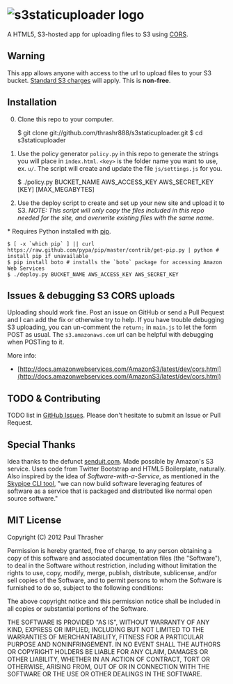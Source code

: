 # ![s3staticuploader logo](http://s3upper.s3.amazonaws.com/u/1349501039-s3staticuploader-logo.gif "s3staticuploader logo")

A HTML5, S3-hosted app for uploading files to S3 using [CORS](http://docs.amazonwebservices.com/AmazonS3/latest/dev/cors.html).

## Warning

This app allows anyone with access to the url to upload files to your S3 bucket. [Standard S3 charges](http://aws.amazon.com/s3/pricing/) will apply. This is **non-free**.

## Installation

0) Clone this repo to your computer.

    $ git clone git://github.com/thrashr888/s3staticuploader.git
    $ cd s3staticuploader

1) Use the policy generator `policy.py` in this repo to generate the strings you will place in `index.html`. `<key>` is the folder name you want to use, ex. `u/`. The script will create and update the file `js/settings.js` for you.

    $ ./policy.py BUCKET_NAME AWS_ACCESS_KEY AWS_SECRET_KEY [KEY] [MAX_MEGABYTES]

2) Use the deploy script to create and set up your new site and upload it to S3. *NOTE: This script will only copy the files included in this repo needed for the site, and overwrite existing files with the same name.*

\* Requires Python installed with [pip](http://www.pip-installer.org/en/latest/installing.html).

    $ [ -x `which pip` ] || curl https://raw.github.com/pypa/pip/master/contrib/get-pip.py | python # install pip if unavailable
    $ pip install boto # installs the `boto` package for accessing Amazon Web Services
    $ ./deploy.py BUCKET_NAME AWS_ACCESS_KEY AWS_SECRET_KEY

## Issues & debugging S3 CORS uploads

Uploading should work fine. Post an issue on GitHub or send a Pull Pequest and I can add the fix or otherwise try to help. If you have trouble debugging S3 uploading, you can un-comment the `return;` in `main.js` to let the form POST as usual. The `s3.amazonaws.com` url can be helpful with debugging when POSTing to it.

More info:

* [http://docs.amazonwebservices.com/AmazonS3/latest/dev/cors.html](http://docs.amazonwebservices.com/AmazonS3/latest/dev/cors.html)

## TODO & Contributing

TODO list in [GitHub Issues](https://github.com/thrashr888/s3staticuploader/issues). Please don't hesitate to submit an Issue or Pull Request.

## Special Thanks

Idea thanks to the defunct [senduit.com](http://senduit.com). Made possible by Amazon's S3 service. Uses code from Twitter Bootstrap and HTML5 Boilerplate, naturally. Also inspired by the idea of *Software-with-a-Service*, as mentioned in the [Skypipe CLI tool](https://github.com/progrium/skypipe), "we can now build software leveraging features of software as a service that is packaged and distributed like normal open source software."

## MIT License

Copyright (C) 2012 Paul Thrasher

Permission is hereby granted, free of charge, to any person obtaining a copy of this software and associated documentation files (the "Software"), to deal in the Software without restriction, including without limitation the rights to use, copy, modify, merge, publish, distribute, sublicense, and/or sell copies of the Software, and to permit persons to whom the Software is furnished to do so, subject to the following conditions:

The above copyright notice and this permission notice shall be included in all copies or substantial portions of the Software.

THE SOFTWARE IS PROVIDED "AS IS", WITHOUT WARRANTY OF ANY KIND, EXPRESS OR IMPLIED, INCLUDING BUT NOT LIMITED TO THE WARRANTIES OF MERCHANTABILITY, FITNESS FOR A PARTICULAR PURPOSE AND NONINFRINGEMENT. IN NO EVENT SHALL THE AUTHORS OR COPYRIGHT HOLDERS BE LIABLE FOR ANY CLAIM, DAMAGES OR OTHER LIABILITY, WHETHER IN AN ACTION OF CONTRACT, TORT OR OTHERWISE, ARISING FROM, OUT OF OR IN CONNECTION WITH THE SOFTWARE OR THE USE OR OTHER DEALINGS IN THE SOFTWARE.